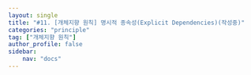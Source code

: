 ```yaml
---
layout: single
title: "#11. [개체지향 원칙] 명시적 종속성(Explicit Dependencies)(작성중)"
categories: "principle"
tag: ["개체지향 원칙"]
author_profile: false
sidebar: 
    nav: "docs"
---
```


